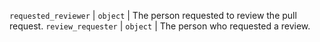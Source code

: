 `requested_reviewer` | `object` | The person requested to review the pull request.
`review_requester` | `object` | The person who requested a review.
